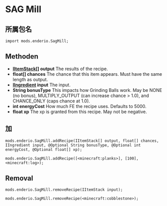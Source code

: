 # SAG Mill

## 所属包名

`import mods.enderio.SagMill;`

## Methoden

- **[IItemStack](/Vanilla/Items/IItemStack/)[] output** The results of the recipe.
- **float[] chances** The chance that this item appears. Must have the same length as output.
- **[IIngredient](/Vanilla/Variable_Types/IIngredient/) input** The input.
- **String bonusType** This impacts how Grinding Balls work. May be NONE (no bonus), MULTIPLY_OUTPUT (can increase chance > 1.0), and CHANCE_ONLY (caps chance at 1.0).
- **int energyCost** How much FE the recipe uses. Defaults to 5000.
- **float xp** The xp is granted from this recipe. May not be negative.

## 加

```zenscript
mods.enderio.SagMill.addRecipe(IItemStack[] output, float[] chances, IIngredient input, @Optional String bonusType, @Optional int energyCost, @Optional float[] xp);

mods.enderio.SagMill.addRecipe([<minecraft:planks>], [100], <minecraft:log>);
```

## Removal

```zenscript
mods.enderio.SagMill.removeRecipe(IItemStack input);

mods.enderio.SagMill.removeRecipe(<minecraft:cobblestone>);
```
